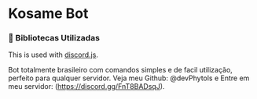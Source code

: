 # Kosame Bot

### 🏓 Bibliotecas Utilizadas

This is used with [discord.js](https://www.npmjs.com/package/discord.js).

Bot totalmente brasileiro com comandos simples e de facil utilização, perfeito para qualquer servidor.
Veja meu Github: @devPhytols e Entre em meu servidor: (https://discord.gg/FnT8BADsqJ).
